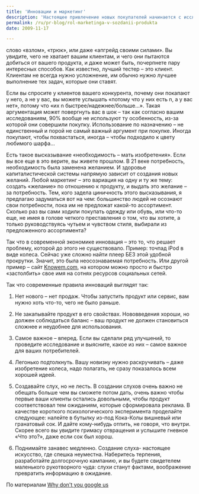 ```yaml
---
title: 'Инновации и маркетинг'
description: 'Настоящее привлечение новых покупателей начинается с исследования нужд и потребностей тех клиентов, которые у вас уже есть. Конечно, есть разработанные методики исследований, но есть и несколько простых способов измерить «среднюю температуру по больнице».'
permalink: /ru/pr-blog/rol-marketinga-v-sozdanii-produkta
date: 2009-11-17

---
```


слово «взлом», «трюк», или даже «апгрейд своими силами». Вы увидите, чего не хватает вашим клиентам, и чего они пытаются добиться от вашего продукта, и даже может быть, почерпнете пару интересных способов. Как известно, лучший тестер – это клиент. Клиентам не всегда нужно усложнение, им обычно нужно лучшее выполнение тех задач, которые они ставят.

Если вы спросите у клиентов вашего конкурента, почему они покапают у него, а не у вас, вы можете услышать «потому что у них есть n, а у вас нет», потому что «их n быстрее/надежнее/больше…». Такая аргументация может повергнуть вас в шок – так как согласно вашим исследованиям, 90% вообще не используют ту особенность, из-за которой они совершили покупку. Использование по назначению – не единственный и порой не самый важный аргумент при покупке. Иногда покупают, чтобы похвастаться, иногда – чтобы подходило к цвету любимого шарфа…

Есть такое высказывание «необходимость – мать изобретения». Если вы все еще в это верите, вы живете прошлом. В 21 веке потребность, необходимость была заменена желанием. И здоровье капиталистической системы напрямую зависит от создания новых желаний. Любой маркетинг – это вариация на одну и ту же тему: создать «желание» по отношению к продукту, и выдать это желание – за потребность. Тем, кого задела циничность этого высказывания, я предлагаю задуматься вот на чем: большинство людей не осознают свои потребности, пока им не предложат какой-то ассортимент. Сколько раз вы сами ходили покупать одежду или обувь, или что-то еще, не имея в голове четкого преставления о том, что вы хотите, а только руководствуясь чутьем и чувством стиля, выбирали из предложенного ассортимента?

Так что в современной экономике инновация – это то, что решает проблему, которой до этого не существовало.  Пример: точпад iPod в виде колеса. Сейчас уже сложно найти плеер БЕЗ этой удобной прокрутки. Значит, это была неосознаваемая потребность. Или другой пример – сайт <a href="http://knowem.com/about-us.php">Knowem.com</a>, на котором можно просто и быстро «застолбить» свое имя на сотнях ресурсов социальных сетей.

Так что современные правила инноваций выглядят так:

1. Нет нового – нет продаж. Чтобы запустить продукт или сервис, вам нужно хоть что-то, чего не было раньше.

2. Не закапывайте продукт в его свойствах. Нововведения хороши, но должен соблюдаться баланс – ваш продукт не должен становиться сложнее и неудобнее для использования.

3. Самое важное – вперед. Если вы сделали ряд улучшений, то проведите исследование и выясните, какое из них – самое важное для ваших потребителей.

4. Легонько подтолкнуть. Вашу новизну нужно раскручивать – даже изобретение колеса, надо полагать, не сразу показалось всем хорошей идеей.

5. Создавайте слух, но не лесть. В создании слухов очень важно не обещать больше чем вы сможете потом дать, очень важно чтобы первые ваши клиенты остались довольными, чтобы продукт соответствовал тем ожиданиям, которые сформировала реклама. В качестве короткого психологического эксперимента проделайте следующее: налейте в бутылку из-под Кока-Колы вишневый или гранатовый сок. И дайте кому-нибудь отпить, не говоря, что внутри. Скорее всего вы увидите гримасу отвращения и услышите гневное «Что это?», даже если сок был хорош.

6. Поднимайте занавес медленно. Создание слуха-  настоящее искусство, где спешка неуместна. Наберитесь терпения, разработайте долгосрочную кампанию, и вы будете свидетелем маленького рукотворного чуда: слухи станут фактами, воображение превратить информацию в ожидание.

По материалам <a href="http://whydontyougoogle.us/branding/marketing-role-in-product-development-for-buzz-and-links/">Why don't you google us</a>

